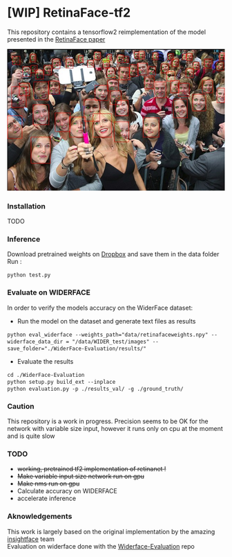 # [WIP] RetinaFace-tf2
This repository contains a tensorflow2 reimplementation of the model presented in the [RetinaFace paper](https://arxiv.org/pdf/1905.00641.pdf)

![testing on a random internet selfie](retinaface_tf2_output.jpg)

### Installation
TODO
### Inference
Download pretrained weights on [Dropbox](https://www.dropbox.com/s/g4f2lap9cyrdfw5/retinafaceweights.npy?dl=0) and save them in the data folder  
Run  :
```angular2
python test.py
```

### Evaluate on WIDERFACE
In order to verify the models accuracy on the WiderFace dataset:
* Run the model on the dataset and generate text files as results
```angular2
python eval_widerface --weights_path="data/retinafaceweights.npy" --widerface_data_dir = "/data/WIDER_test/images" --save_folder="./WiderFace-Evaluation/results/"
```
* Evaluate the results
```angular2
cd ./WiderFace-Evaluation
python setup.py build_ext --inplace
python evaluation.py -p ./results_val/ -g ./ground_truth/
```
### Caution
This repository is a work in progress. Precision seems to be OK for the network with variable size input, however it runs only on cpu at the moment and is quite slow



### TODO
* ~~working, pretrained tf2 implementation of retinanet !~~
* ~~Make variable input size network run on gpu~~
* ~~Make nms run on gpu~~
* Calculate accuracy on WIDERFACE
* accelerate inference

### Aknowledgements
This work is largely based on the original implementation by the amazing [insightface](https://github.com/deepinsight/insightface) team  
Evaluation on widerface done with the [Widerface-Evaluation](https://github.com/wondervictor/WiderFace-Evaluation) repo